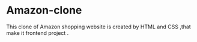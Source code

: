 # Amazon-clone
This clone of Amazon shopping website is created by HTML and CSS ,that make it frontend project .
